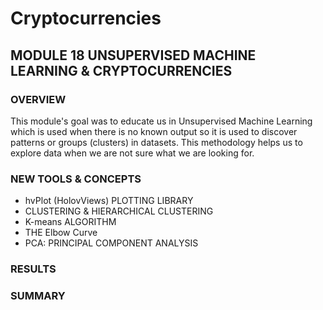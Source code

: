 # Cryptocurrencies
## MODULE 18 UNSUPERVISED MACHINE LEARNING & CRYPTOCURRENCIES

### OVERVIEW
This module's goal was to educate us in Unsupervised Machine Learning which is used when there is no known output so it is used to discover patterns or groups (clusters) in datasets.  This methodology helps us to explore data when we are not sure what we are looking for.

### NEW TOOLS & CONCEPTS
* hvPlot (HolovViews) PLOTTING LIBRARY
* CLUSTERING & HIERARCHICAL CLUSTERING
* K-means ALGORITHM
* THE Elbow Curve
* PCA: PRINCIPAL COMPONENT ANALYSIS


### RESULTS


### SUMMARY


